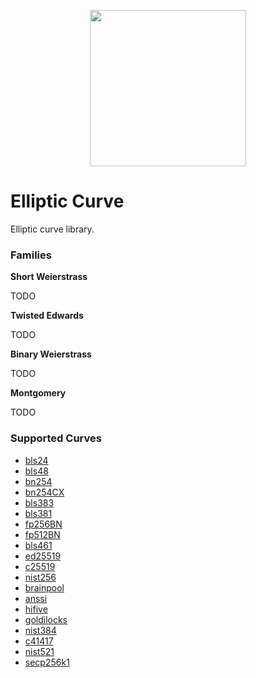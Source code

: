 <p align="center">
  <a href="http://www.adjoint.io"><img src="https://www.adjoint.io/assets/img/adjoint-logo@2x.png" width="250"/></a>
</p>

# Elliptic Curve

Elliptic curve library.

### Families

**Short Weierstrass**

TODO

**Twisted Edwards**

TODO

**Binary Weierstrass**

TODO

**Montgomery**

TODO

### Supported Curves

* [bls24](./src/Curve)
* [bls48](./src/Curve)
* [bn254](./src/Curve)
* [bn254CX](./src/Curve)
* [bls383](./src/Curve)
* [bls381](./src/Curve)
* [fp256BN](./src/Curve)
* [fp512BN](./src/Curve)
* [bls461](./src/Curve)
* [ed25519](./src/Curve)
* [c25519](./src/Curve)
* [nist256](./src/Curve)
* [brainpool](./src/Curve)
* [anssi](./src/Curve)
* [hifive](./src/Curve)
* [goldilocks](./src/Curve)
* [nist384](./src/Curve)
* [c41417](./src/Curve)
* [nist521](./src/Curve)
* [secp256k1](./src/Curve)
